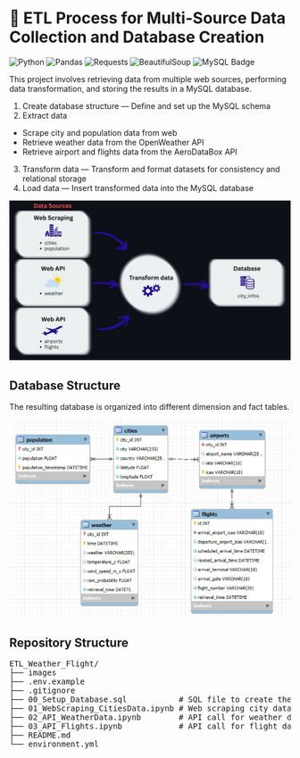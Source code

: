 # 🧩 ETL Process for Multi-Source Data Collection and Database Creation

![Python](https://img.shields.io/badge/Language-Python-blue)
![Pandas](https://img.shields.io/badge/Library-Pandas-yellowgreen)
![Requests](https://img.shields.io/badge/Library-Requests-orange)
![BeautifulSoup](https://img.shields.io/badge/Library-BeautifulSoup-brightgreen)
![MySQL Badge](https://img.shields.io/badge/Database-MySQL-4479A1?)


This project involves retrieving data from multiple web sources, performing data transformation, and storing the results in a MySQL database.

1. Create database structure — Define and set up the MySQL schema
2. Extract data
* Scrape city and population data from web
* Retrieve weather data from the OpenWeather API
* Retrieve airport and flights data from the AeroDataBox API
3. Transform data — Transform and format datasets for consistency and relational storage
4. Load data — Insert transformed data into the MySQL database

<img src="images/ETL-Process_weather_flights.jpg" alt="ETL-Process_weather_flights" width="700"/>

## Database Structure

The resulting database is organized into different dimension and fact tables.

<img src="images/city_infos.png" alt="city_infos" width="700"/>


## Repository Structure

<pre>
ETL_Weather_Flight/
├── images
├── .env.example
├── .gitignore
├── 00_Setup_Database.sql           # SQL file to create the database structure
├── 01_WebScraping_CitiesData.ipynb # Web scraping city data and sending data to database
├── 02_API_WeatherData.ipynb        # API call for weather data and sending data to database
├── 03_API_Flights.ipynb            # API call for flight data and sending data to database
├── README.md
└── environment.yml
</pre>
